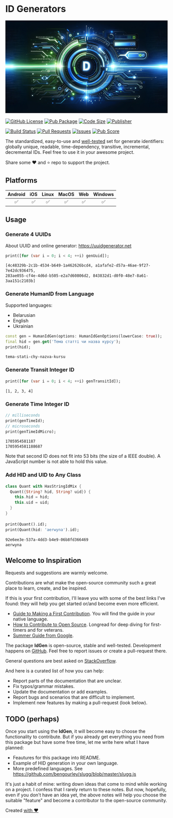 # ID Generators

![Cover - ID Generators](https://raw.githubusercontent.com/signmotion/id_gen/master/images/cover.webp)

[![GitHub License](https://img.shields.io/badge/license-MIT-blue.svg)](https://opensource.org/licenses/MIT)
[![Pub Package](https://img.shields.io/pub/v/id_gen.svg?logo=dart&logoColor=00b9fc&color=blue)](https://pub.dartlang.org/packages/id_gen)
[![Code Size](https://img.shields.io/github/languages/code-size/signmotion/id_gen?logo=github&logoColor=white)](https://github.com/signmotion/id_gen)
[![Publisher](https://img.shields.io/pub/publisher/id_gen)](https://pub.dev/publishers/syrokomskyi.com)

[![Build Status](https://img.shields.io/github/actions/workflow/status/signmotion/id_gen/dart-ci.yml?logo=github-actions&logoColor=white)](https://github.com/signmotion/id_gen/actions)
[![Pull Requests](https://img.shields.io/github/issues-pr/signmotion/id_gen?logo=github&logoColor=white)](https://github.com/signmotion/id_gen/pulls)
[![Issues](https://img.shields.io/github/issues/signmotion/id_gen?logo=github&logoColor=white)](https://github.com/signmotion/id_gen/issues)
[![Pub Score](https://img.shields.io/pub/points/id_gen?logo=dart&logoColor=00b9fc)](https://pub.dev/packages/id_gen/score)

The standardized, easy-to-use and [well-tested](https://github.com/signmotion/id_gen/tree/master/test) set for generate identifiers: globally unique, readable, time-dependency, transitive, incremental, decremental IDs.
Feel free to use it in your awesome project.

Share some ❤️ and ⭐ repo to support the project.

## Platforms

| Android | iOS | Linux | MacOS | Web | Windows |
| :-----: | :-: | :---: | :---: | :-: | :-----: |
|   ✅    | ✅  |  ✅   |  ✅   | ✅  |   ✅    |

## Usage

### Generate 4 UUIDs

About UUID and online generator: <https://uuidgenerator.net>

```dart
print([for (var i = 0; i < 4; ++i) genUuid]);
```

```text
[4c48329b-2c1b-4534-b649-1a462626bcd4, a1afafe2-d57a-46ae-9f27-7e42dc936475,
283ae055-cf4e-4d6d-b505-e2a7d60806d2, 843832d1-d0f0-48e7-8a61-3aa151c2103b]
```

### Generate HumanID from Language

Supported languages:

- Belarusian
- English
- Ukrainian

```dart
const gen = HumanIdGen(options: HumanIdGenOptions(lowerCase: true));
final hid = gen.get('Тема статті чи назва курсу');
print(hid);
```

```text
tema-stati-chy-nazva-kursu
```

### Generate Transit Integer ID

```dart
print([for (var i = 0; i < 4; ++i) genTransitId]);
```

```text
[1, 2, 3, 4]
```

### Generate Time Integer ID

```dart
// milliseconds
print(genTimeId);
// microseconds
print(genTimeIdMicro);
```

```text
1705954581187
1705954581188687
```

Note that second ID does not fit into 53 bits (the size of a IEEE double). A JavaScript number is not able to hold this value.

### Add HID and UID to Any Class

```dart
class Quant with HasStringIdMix {
  Quant({String? hid, String? uid}) {
    this.hid = hid;
    this.uid = uid;
  }
}

print(Quant().id);
print(Quant(hid: 'aerwyna').id);
```

```text
92e6ee3e-537a-4dd3-b4e9-06b8fd366469
aerwyna
```

## Welcome to Inspiration

Requests and suggestions are warmly welcome.

Contributions are what make the open-source community such a great place to learn, create, and be inspired.

If this is your first contribution, I'll leave you with some of the best links I've found: they will help you get started or/and become even more efficient.

- [Guide to Making a First Contribution](https://github.com/firstcontributions/first-contributions). You will find the guide in your native language.
- [How to Contribute to Open Source](https://opensource.guide/how-to-contribute). Longread for deep diving for first-timers and for veterans.
- [Summer Guide from Google](https://youtu.be/qGTQ7dEZXZc).

The package **IdGen** is open-source, stable and well-tested. Development happens on
[GitHub](https://github.com/signmotion/id_gen). Feel free to report issues
or create a pull-request there.

General questions are best asked on
[StackOverflow](https://stackoverflow.com/questions/tagged/id_gen).

And here is a curated list of how you can help:

- Report parts of the documentation that are unclear.
- Fix typos/grammar mistakes.
- Update the documentation or add examples.
- Report bugs and scenarios that are difficult to implement.
- Implement new features by making a pull-request (look below).

## TODO (perhaps)

Once you start using the **IdGen**, it will become easy to choose the functionality to contribute. But if you already get everything you need from this package but have some free time, let me write here what I have planned:

- Feautures for this package into README.
- Example of HID generation in your own language.
- More predefined languages. See <https://github.com/bengourley/slugg/blob/master/slugg.js>

It's just a habit of mine: writing down ideas that come to mind while working on a project. I confess that I rarely return to these notes. But now, hopefully, even if you don't have an idea yet, the above notes will help you choose the suitable "feature" and become a contributor to the open-source community.

Created [with ❤️](https://syrokomskyi.com)
